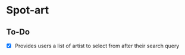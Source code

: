 # Spot-art

## To-Do

- [x] Provides users a list of artist to select from after their search query
